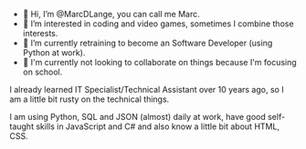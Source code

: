 - 👋 Hi, I’m @MarcDLange, you can call me Marc.
- 👀 I’m interested in coding and video games, sometimes I combine those interests.
- 🌱 I’m currently retraining to become an Software Developer (using Python at work).
- 💞️ I'm currently not looking to collaborate on things because I'm focusing on school.

I already learned IT Specialist/Technical Assistant over 10 years ago, so I am a little bit rusty on the technical things.

I am using Python, SQL and JSON (almost) daily at work, have good self-taught skills in JavaScript and C# and also know a little bit about HTML, CSS. 

<!---
MarcDLange/MarcDLange is a ✨ special ✨ repository because its `README.md` (this file) appears on your GitHub profile.
You can click the Preview link to take a look at your changes.
--->
